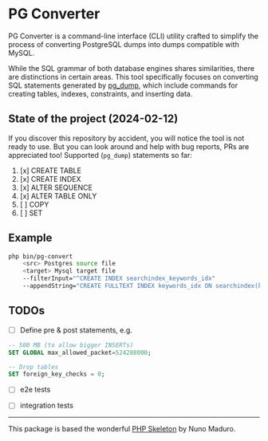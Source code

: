# PG Converter

PG Converter is a command-line interface (CLI) utility crafted to simplify the process of converting PostgreSQL dumps into dumps compatible with MySQL.

While the SQL grammar of both database engines shares similarities, there are distinctions in certain areas. This tool specifically focuses on converting SQL statements generated by [pg_dump](https://www.postgresql.org/docs/current/app-pgdump.html), which include commands for creating tables, indexes, constraints, and inserting data.


## State of the project (2024-02-12)

If you discover this repository by accident, you will notice the tool is not ready to use. But you can look around and help with bug reports, PRs are appreciated too!
Supported (`pg_dump`) statements so far: 

1. [x] CREATE TABLE
2. [x] CREATE INDEX
3. [x] ALTER SEQUENCE
4. [x] ALTER TABLE ONLY
5. [ ] COPY
6. [ ] SET


## Example 

```bash
php bin/pg-convert 
    <src> Postgres source file
    <target> Mysql target file
    --filterInput="^CREATE INDEX searchindex_keywords_idx"
    --appendString="CREATE FULLTEXT INDEX keywords_idx ON searchindex(keywords);"
```




## TODOs

- [ ] Define pre & post statements, e.g.

```sql
-- 500 MB (to allow bigger INSERTs)
SET GLOBAL max_allowed_packet=524288000;

-- Drop tables 
SET foreign_key_checks = 0;
```
- [ ] e2e tests
- [ ] integration tests




---

This package is based the wonderful [PHP Skeleton](https://github.com/nunomaduro/skeleton-php/) by Nuno Maduro.

